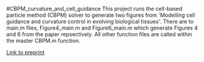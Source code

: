 #CBPM_curvature_and_cell_guidance
This project runs the cell-based particle method (CBPM) solver to generate two figures from 'Modelling cell guidance and curvature control in evolving biological tissues'. There are to main.m files, Figure4_main.m and Figure6_main.m which generate Figures 4 and 6 from the paper repsectively. All other function files are called within the master CBPM.m function.

<a href="https://www.biorxiv.org/content/10.1101/2020.07.10.197020v1?fbclid=IwAR0kRPua9UCD_lJ8BOFPB8dRbTs3To26-wfQJUqQHL-4pFuOoCGSEt-tRE0">Link to preprint </a>